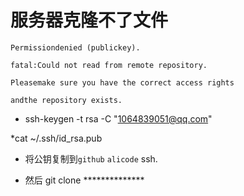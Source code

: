 # 服务器克隆不了文件

```
Permissiondenied (publickey).

fatal:Could not read from remote repository.

Pleasemake sure you have the correct access rights

andthe repository exists.
```

* ssh-keygen -t rsa -C "1064839051@qq.com"

*cat ~/.ssh/id_rsa.pub

* 将公钥复制到`github` `alicode` ssh.

* 然后 git clone **************